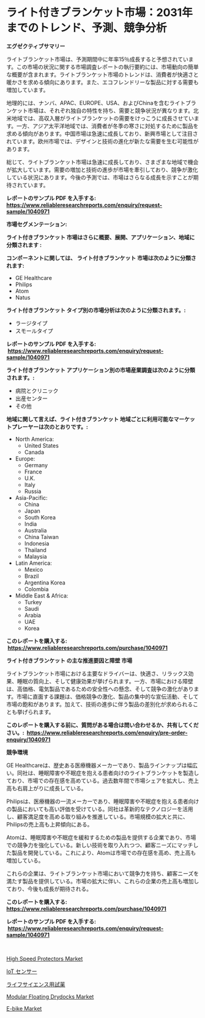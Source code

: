 <p><h1>ライト付きブランケット市場：2031年までのトレンド、予測、競争分析</h1></p><p><strong>エグゼクティブサマリー</strong></p>
<p><p>ライトブランケット市場は、予測期間中に年率15％成長すると予想されています。この市場の状況に関する市場調査レポートの執行要約には、市場動向の簡単な概要が含まれます。ライトブランケット市場のトレンドは、消費者が快適さと暖かさを求める傾向にあります。また、エコフレンドリーな製品に対する需要も増加しています。</p><p>地理的には、ナンバ、APAC、EUROPE、USA、およびChinaを含むライトブランケット市場は、それぞれ独自の特性を持ち、需要と競争状況が異なります。北米地域では、高収入層がライトブランケットの需要をけっこうに成長させています。一方、アジア太平洋地域では、消費者が冬季の寒さに対処するために製品を求める傾向があります。中国市場は急速に成長しており、新興市場として注目されています。欧州市場では、デザインと技術の進化が新たな需要を生む可能性があります。</p><p>総じて、ライトブランケット市場は急速に成長しており、さまざまな地域で機会が拡大しています。需要の増加と技術の進歩が市場を牽引しており、競争が激化している状況にあります。今後の予測では、市場はさらなる成長を示すことが期待されています。</p></p>
<p><strong>レポートのサンプル PDF を入手する: <a href="https://www.reliableresearchreports.com/enquiry/request-sample/1040971">https://www.reliableresearchreports.com/enquiry/request-sample/1040971</a></strong></p>
<p><strong>市場セグメンテーション:</strong></p>
<p><strong> ライト付きブランケット 市場はさらに概要、展開、アプリケーション、地域に分類されます :</strong></p>
<p><strong>コンポーネントに関しては、 ライト付きブランケット 市場は次のように分類されます: &nbsp;</strong></p>
<p><ul><li>GE Healthcare</li><li>Philips</li><li>Atom</li><li>Natus</li></ul></p>
<p><strong> ライト付きブランケット タイプ別の市場分析は次のように分類されます。:</strong></p>
<p><ul><li>ラージタイプ</li><li>スモールタイプ</li></ul></p>
<p><strong>レポートのサンプル PDF を入手する: &nbsp;<a href="https://www.reliableresearchreports.com/enquiry/request-sample/1040971">https://www.reliableresearchreports.com/enquiry/request-sample/1040971</a></strong></p>
<p><strong> ライト付きブランケット アプリケーション別の市場産業調査は次のように分類されます。:</strong></p>
<p><ul><li>病院とクリニック</li><li>出産センター</li><li>その他</li></ul></p>
<p><strong>地域に関して言えば、ライト付きブランケット 地域ごとに利用可能なマーケットプレーヤーは次のとおりです。:</strong></p>
<p><ul>
    <li>
        North America:
        <ul>
            <li>United States</li>
            <li>Canada</li>
        </ul>
    </li>
    <li>
        Europe:
        <ul>
            <li>Germany</li>
            <li>France</li>
            <li>U.K.</li>
            <li>Italy</li>
            <li>Russia</li>
        </ul>
    </li>
    <li>
        Asia-Pacific:
        <ul>
            <li>China</li>
            <li>Japan</li>
            <li>South Korea</li>
            <li>India</li>
            <li>Australia</li>
            <li>China Taiwan</li>
            <li>Indonesia</li>
            <li>Thailand</li>
            <li>Malaysia</li>
        </ul>
    </li>
    <li>
        Latin America:
        <ul>
            <li>Mexico</li>
            <li>Brazil</li>
            <li>Argentina Korea</li>
            <li>Colombia</li>
        </ul>
    </li>
    <li>
        Middle East & Africa:
        <ul>
            <li>Turkey</li>
            <li>Saudi</li>
            <li>Arabia</li>
            <li>UAE</li>
            <li>Korea</li>
        </ul>
    </li>
    </ul></p>
<p><strong>このレポートを購入する: &nbsp;<a href="https://www.reliableresearchreports.com/purchase/1040971">https://www.reliableresearchreports.com/purchase/1040971</a></strong></p>
<p><strong>ライト付きブランケット の主な推進要因と障壁 市場</strong></p>
<p><p>ライトブランケット市場における主要なドライバーは、快適さ、リラックス効果、睡眠の質向上、そして健康効果が挙げられます。一方、市場における障壁は、高価格、電気製品であるための安全性への懸念、そして競争の激化があります。市場に直面する課題は、価格競争の激化、製品の集中的な宣伝活動、そして市場の飽和があります。加えて、技術の進歩に伴う製品の差別化が求められることも挙げられます。</p></p>
<p><strong>このレポートを購入する前に、質問がある場合は問い合わせるか、共有してください。:&nbsp; <a href="https://www.reliableresearchreports.com/enquiry/pre-order-enquiry/1040971">https://www.reliableresearchreports.com/enquiry/pre-order-enquiry/1040971</a></strong></p>
<p><strong>競争環境</strong></p>
<p><p>GE Healthcareは、歴史ある医療機器メーカーであり、製品ラインナップは幅広い。同社は、睡眠障害や不眠症を抱える患者向けのライトブランケットを製造しており、市場での存在感を高めている。過去数年間で市場シェアを拡大し、売上高も右肩上がりに成長している。</p><p>Philipsは、医療機器の一流メーカーであり、睡眠障害や不眠症を抱える患者向けの製品においても高い評価を受けている。同社は革新的なテクノロジーを活用し、顧客満足度を高める取り組みを推進している。市場規模の拡大と共に、Philipsの売上高も上昇傾向にある。</p><p>Atomは、睡眠障害や不眠症を緩和するための製品を提供する企業であり、市場での競争力を強化している。新しい技術を取り入れつつ、顧客ニーズにマッチした製品を開発している。これにより、Atomは市場での存在感を高め、売上高も増加している。</p><p>これらの企業は、ライトブランケット市場において競争力を持ち、顧客ニーズを満たす製品を提供している。市場の拡大に伴い、これらの企業の売上高も増加しており、今後も成長が期待される。</p></p>
<p><strong>このレポートを購入する: &nbsp; <a href="https://www.reliableresearchreports.com/purchase/1040971">https://www.reliableresearchreports.com/purchase/1040971</a></strong></p>
<p><strong>レポートのサンプル PDF を入手する: &nbsp;<a href="https://www.reliableresearchreports.com/enquiry/request-sample/1040971">https://www.reliableresearchreports.com/enquiry/request-sample/1040971</a></strong><strong></strong></p>
<p>&nbsp;</p>
<p><p><a href="https://github.com/lataunyatinikmelvin59ilbd0dv/Market-Research-Report-List-1/blob/main/high-speed-protectors-market.md">High Speed Protectors Market</a></p><p><a href="https://github.com/zjkmgcs938405/Market-Research-Report-List-1/blob/main/769971315641.md">IoT センサー</a></p><p><a href="https://github.com/schmahlson/Market-Research-Report-List-1/blob/main/660040015644.md">ライフサイエンス用試薬</a></p><p><a href="https://issuu.com/reportprime-2/docs/modular-floating-drydocks-market-size-2030.pptx">Modular Floating Drydocks Market</a></p><p><a href="https://issuu.com/reportprime-2/docs/e-bike-market-size-2030.pptx">E-bike Market</a></p></p>